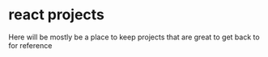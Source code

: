 # react projects
Here will be mostly be a place to keep projects that are great to get back to for reference

